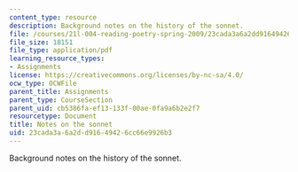 ```yaml
---
content_type: resource
description: Background notes on the history of the sonnet.
file: /courses/21l-004-reading-poetry-spring-2009/23cada3a6a2dd91649426cc66e9926b3_MIT21l_004s09_assn07_sonnets.pdf
file_size: 18151
file_type: application/pdf
learning_resource_types:
- Assignments
license: https://creativecommons.org/licenses/by-nc-sa/4.0/
ocw_type: OCWFile
parent_title: Assignments
parent_type: CourseSection
parent_uid: cb5386fa-ef13-133f-00ae-0fa9a6b2e2f7
resourcetype: Document
title: Notes on the sonnet
uid: 23cada3a-6a2d-d916-4942-6cc66e9926b3
---
```

Background notes on the history of the sonnet.